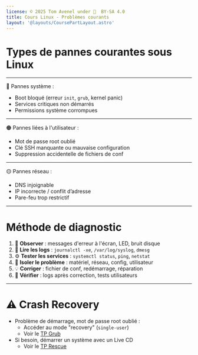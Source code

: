 ```yaml
---
license: © 2025 Tom Avenel under 󰵫  BY-SA 4.0
title: Cours Linux - Problèmes courants
layout: '@layouts/CoursePartLayout.astro'
---
```


# Types de pannes courantes sous Linux

---

🔴 Pannes système :
- Boot bloqué (erreur `init`, `grub`, kernel panic)
- Services critiques non démarrés
- Permissions système corrompues

---

🟠 Pannes liées à l'utilisateur :
- Mot de passe root oublié
- Clé SSH manquante ou mauvaise configuration
- Suppression accidentelle de fichiers de conf

---

🟡 Pannes réseau :
- DNS injoignable
- IP incorrecte / conflit d’adresse
- Pare-feu trop restrictif

---

# Méthode de diagnostic

1. 🧭 **Observer** : messages d'erreur à l'écran, LED, bruit disque
2. 📜 **Lire les logs** : `journalctl -xe`, `/var/log/syslog`, `dmesg`
3. ⚙️ **Tester les services** : `systemctl status`, `ping`, `netstat`
4. 🔧 **Isoler le problème** : matériel, réseau, config, utilisateur
5. 💡 **Corriger** : fichier de conf, redémarrage, réparation
6. 🧪 **Vérifier** : logs après correction, tests utilisateurs

---

# ⚠️ Crash Recovery

- Problème de démarrage, mot de passe root oublié :
  - Accéder au mode "recovery" (`single-user`)
  - Voir le [TP Grub](tp-grub.md)
- Si besoin, démarrer un système avec un Live CD
  - Voir le [TP Rescue](tp-rescue.md)

